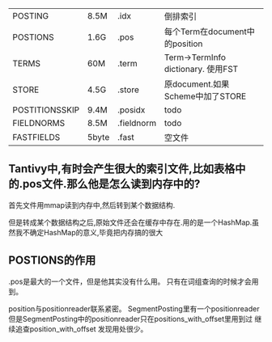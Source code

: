 |                |       |            |                                    |
| -------------- | ----- | ---------- | ---------------------------------- |
| POSTING        | 8.5M  | .idx       | 倒排索引                           |
| POSTIONS       | 1.6G  | .pos       | 每个Term在document中的position     |
| TERMS          | 60M   | .term      | Term->TermInfo dictionary. 使用FST |
| STORE          | 4.5G  | .store     | 原document.如果Scheme中加了STORE   |
| POSTITIONSSKIP | 9.4M  | .posidx    | todo                               |
| FIELDNORMS     | 8.5M  | .fieldnorm | todo                               |
| FASTFIELDS     | 5byte | .fast      | 空文件                             |



## Tantivy中,有时会产生很大的索引文件,比如表格中的.pos文件.那么他是怎么读到内存中的?

首先文件用mmap读到内存中,然后转到某个数据结构.

但是转成某个数据结构之后,原始文件还会在缓存中存在.用的是一个HashMap.虽然我不确定HashMap的意义,毕竟把内存搞的很大


## POSTIONS的作用
.pos是最大的一个文件，但是他其实没有什么用。
只有在词组查询的时候才会用到。

position与positionreader联系紧密。
SegmentPosting里有一个positionreader
但是SegmentPosting中的positionreader只在positions_with_offset里用到过
继续追查position_with_offset 发现用处很少。

